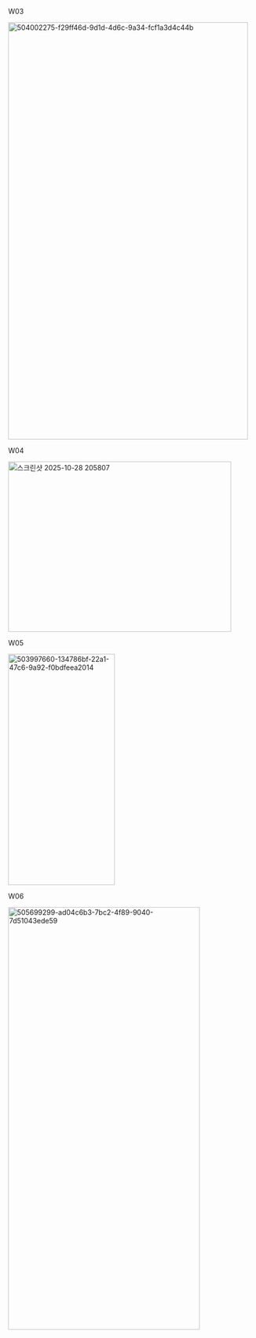 
W03

<img width="488" height="850" alt="504002275-f29ff46d-9d1d-4d6c-9a34-fcf1a3d4c44b" src="https://github.com/user-attachments/assets/e9d7e185-e490-4fa2-b293-428c6ec4e0c8" />



W04

<img width="454" height="347" alt="스크린샷 2025-10-28 205807" src="https://github.com/user-attachments/assets/eea8d853-a28d-4c9f-bcb4-f79d1e210de3" />

W05

<img width="217" height="471" alt="503997660-134786bf-22a1-47c6-9a92-f0bdfeea2014" src="https://github.com/user-attachments/assets/5002af91-b77c-42a6-aa15-a89263a05e60" />

W06

<img width="390" height="861" alt="505699299-ad04c6b3-7bc2-4f89-9040-7d51043ede59" src="https://github.com/user-attachments/assets/c47db8f0-7577-4551-83e1-caa9338314ad" />

